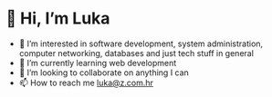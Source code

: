 # 👋 Hi, I’m Luka
- 👀 I’m interested in software development, system administration, computer networking, databases and just tech stuff in general
- 🌱 I’m currently learning web development
- 💞️ I’m looking to collaborate on anything I can
- 📫 How to reach me luka@z.com.hr

<!---
LuxanL/LuxanL is a ✨ special ✨ repository because its `README.md` (this file) appears on your GitHub profile.
You can click the Preview link to take a look at your changes.
--->
